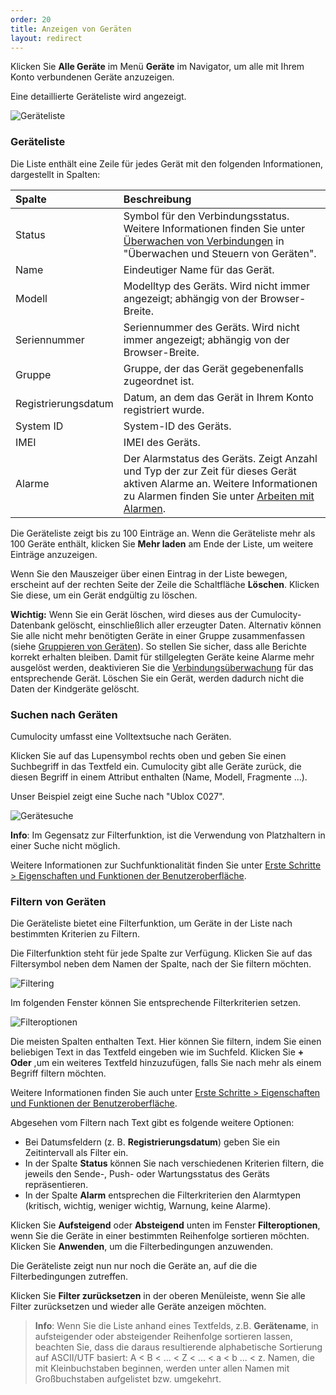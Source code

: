 ```yaml
---
order: 20
title: Anzeigen von Geräten
layout: redirect
---
```


Klicken Sie **Alle Geräte** im Menü **Geräte** im Navigator, um alle mit Ihrem Konto verbundenen Geräte anzuzeigen.

Eine detaillierte Geräteliste wird angezeigt.

<img src="/guides/images/benutzerhandbuch/devmgmt-devices-list.png" alt="Geräteliste" style="max-width: 100%">


### <a name="device-list"></a>Geräteliste

Die Liste enthält eine Zeile für jedes Gerät mit den folgenden Informationen, dargestellt in Spalten:

|Spalte|Beschreibung|
|:---|:---|
|Status|Symbol für den Verbindungsstatus. Weitere Informationen finden Sie unter [Überwachen von Verbindungen](#connection-monitoring) in "Überwachen und Steuern von Geräten".
|Name|Eindeutiger Name für das Gerät.
|Modell|Modelltyp des Geräts. Wird nicht immer angezeigt; abhängig von der Browser-Breite.
|Seriennummer|Seriennummer des Geräts. Wird nicht immer angezeigt; abhängig von der Browser-Breite.
|Gruppe|Gruppe, der das Gerät gegebenenfalls zugeordnet ist.
|Registrierungsdatum|Datum, an dem das Gerät in Ihrem Konto registriert wurde. 
|System ID|System-ID des Geräts.
|IMEI|IMEI des Geräts.
|Alarme|Der Alarmstatus des Geräts. Zeigt Anzahl und Typ der zur Zeit für dieses Gerät aktiven Alarme an. Weitere Informationen zu Alarmen finden Sie unter [Arbeiten mit Alarmen](#alarm-monitoring).

Die Geräteliste zeigt bis zu 100 Einträge an. Wenn die Geräteliste mehr als 100 Geräte enthält, klicken Sie **Mehr laden** am Ende der Liste, um weitere Einträge anzuzeigen.

Wenn Sie den Mauszeiger über einen Eintrag in der Liste bewegen, erscheint auf der rechten Seite der Zeile die Schaltfläche **Löschen**. Klicken Sie diese, um ein Gerät endgültig zu löschen.

**Wichtig:** Wenn Sie ein Gerät löschen, wird dieses aus der Cumulocity-Datenbank gelöscht, einschließlich aller erzeugter Daten. Alternativ können Sie alle nicht mehr benötigten Geräte in einer Gruppe zusammenfassen (siehe [Gruppieren von Geräten](#grouping-devices)). So stellen Sie sicher, dass alle Berichte korrekt erhalten bleiben. Damit für stillgelegten Geräte keine Alarme mehr ausgelöst werden, deaktivieren Sie die [Verbindungsüberwachung](#connection-monitoring) für das entsprechende Gerät. Löschen Sie ein Gerät, werden dadurch nicht die Daten der Kindgeräte gelöscht.

### <a name="searching-devices"></a>Suchen nach Geräten

Cumulocity umfasst eine Volltextsuche nach Geräten. 

Klicken Sie auf das Lupensymbol rechts oben und geben Sie einen Suchbegriff in das Textfeld ein. Cumulocity gibt alle Geräte zurück, die diesen Begriff in einem Attribut enthalten (Name, Modell, Fragmente ...).

Unser Beispiel zeigt eine Suche nach "Ublox C027". 

<img src="/guides/images/benutzerhandbuch/devmgmt-devices-search.png" alt="Gerätesuche" style="max-width: 100%">

**Info**: Im Gegensatz zur Filterfunktion, ist die Verwendung von Platzhaltern in einer Suche nicht möglich. 

Weitere Informationen zur Suchfunktionalität finden Sie unter [Erste Schritte > Eigenschaften und Funktionen der Benutzeroberfläche](/guides/users-guide/overview#gui-features). 

### <a name="filtering-devices"></a>Filtern von Geräten

Die Geräteliste bietet eine Filterfunktion, um Geräte in der Liste nach bestimmten Kriterien zu Filtern.

Die Filterfunktion steht für jede Spalte zur Verfügung. Klicken Sie auf das Filtersymbol neben dem Namen der Spalte, nach der Sie filtern möchten. 
 
<img src="/guides/images/users-guide/DeviceManagement/DevMgmt_Filtering.png" alt="Filtering" style="max-width: 100%">

Im folgenden Fenster können Sie entsprechende Filterkriterien setzen.

<img src="/guides/images/benutzerhandbuch/devmgmt-device-filter-options.png" alt="Filteroptionen" style="max-width: 50%">

Die meisten Spalten enthalten Text. Hier können Sie filtern, indem Sie einen beliebigen Text in das Textfeld eingeben wie im Suchfeld. Klicken Sie **+ Oder** ,um ein weiteres Textfeld hinzuzufügen, falls Sie nach mehr als einem Begriff filtern möchten. 

Weitere Informationen finden Sie auch unter [Erste Schritte > Eigenschaften und Funktionen der Benutzeroberfläche](/guides/users-guide/overview#gui-features). 

Abgesehen vom Filtern nach Text gibt es folgende weitere Optionen:

* Bei Datumsfeldern (z. B. **Registrierungsdatum**) geben Sie ein Zeitintervall als Filter ein.  
* In der Spalte **Status** können Sie nach verschiedenen Kriterien filtern, die jeweils den Sende-, Push- oder Wartungsstatus des Geräts repräsentieren. 
* In der Spalte **Alarm** entsprechen die Filterkriterien den Alarmtypen  (kritisch, wichtig, weniger wichtig, Warnung, keine Alarme).

Klicken Sie **Aufsteigend** oder **Absteigend** unten im Fenster **Filteroptionen**, wenn Sie die Geräte in einer bestimmten Reihenfolge sortieren möchten. Klicken Sie **Anwenden**, um die Filterbedingungen anzuwenden.

Die Geräteliste zeigt nun nur noch die Geräte an, auf die die Filterbedingungen zutreffen.

Klicken Sie **Filter zurücksetzen** in der oberen Menüleiste, wenn Sie alle Filter zurücksetzen und wieder alle Geräte anzeigen möchten.

>**Info**: Wenn Sie die Liste anhand eines Textfelds, z.B. **Gerätename**, in aufsteigender oder absteigender Reihenfolge sortieren lassen, beachten Sie, dass die daraus resultierende alphabetische Sortierung auf ASCII/UTF basiert: A < B < ... < Z < ... < a < b ... < z. Namen, die mit Kleinbuchstaben beginnen, werden unter allen Namen mit Großbuchstaben aufgelistet bzw. umgekehrt.
